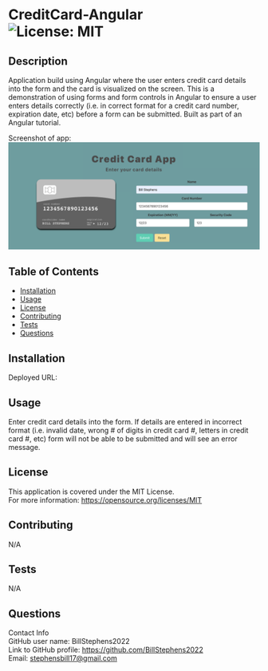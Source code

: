 # CreditCard-Angular<br>![License: MIT](https://img.shields.io/badge/License-MIT-yellow.svg)

  ## Description

  Application build using Angular where the user enters credit card details into the form  and the card is visualized on the screen.  This is a demonstration of using forms and form controls in Angular to ensure a user enters details correctly (i.e. in correct format for a credit card number, expiration date, etc) before a form can be submitted.  Built as part of an Angular tutorial.

  Screenshot of app:
  ![app screenshot](/src/assets/images/screenshot.png)
  
  ## Table of Contents
  
  - [Installation](#installation)
  - [Usage](#usage)
  - [License](#license)
  - [Contributing](#contributing)
  - [Tests](#tests)
  - [Questions](#questions)
  
  ## Installation
  
  Deployed URL: 
  
  ## Usage
  
  Enter credit card details into the form.  If details are entered  in incorrect format (i.e. invalid date, wrong # of digits in credit card #, letters in credit card #, etc) form will not be able to be submitted and will see an error message.

  ## License
This application is covered under the MIT License.
<br>For more information: https://opensource.org/licenses/MIT
  
  ## Contributing
  N/A
  
  ## Tests
  N/A

  ## Questions
  Contact Info<br>
  GitHub user name: BillStephens2022<br>
  Link to GitHub profile: https://github.com/BillStephens2022<br>
  Email: stephensbill17@gmail.com